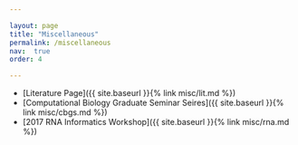 ```yaml
---

layout: page
title: "Miscellaneous"
permalink: /miscellaneous
nav:  true
order: 4

---
```


* [Literature Page]({{ site.baseurl  }}{% link misc/lit.md %})
* [Computational Biology Graduate Seminar Seires]({{ site.baseurl  }}{% link misc/cbgs.md %})
* [2017 RNA Informatics Workshop]({{ site.baseurl  }}{% link misc/rna.md %})

